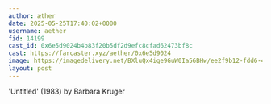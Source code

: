 ```yaml
---
author: æther
date: 2025-05-25T17:40:02+0000
username: aether
fid: 14199
cast_id: 0x6e5d9024b4b83f20b5df2d9efc8cfad62473bf8c
cast: https://farcaster.xyz/aether/0x6e5d9024
image: https://imagedelivery.net/BXluQx4ige9GuW0Ia56BHw/ee2f9b12-fdd6-4cc3-f008-f6d1cf05c500/original
layout: post
---
```


'Untitled' (1983)
by Barbara Kruger

<img src='https://imagedelivery.net/BXluQx4ige9GuW0Ia56BHw/ee2f9b12-fdd6-4cc3-f008-f6d1cf05c500/original' alt='' referrerpolicy='no-referrer'/>
